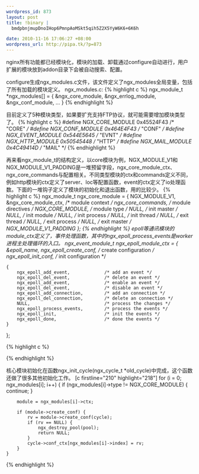 ```yaml
--- 
wordpress_id: 873
layout: post
title: !binary |
  bmdpbnjmupDnoIHop6PmnpAoMSkt5qih5Z2X5YyW6K6+6K6h

date: 2010-11-16 17:06:27 +08:00
wordpress_url: http://pipa.tk/?p=873
---
```

nginx所有功能都已经模块化，模块的加载、卸载通过configure自动进行，用户扩展的模块放到addon目录下会被自动搜索、配置。

configure生成ngx_modules.c文件，该文件定义了ngx_modules全局变量，包括了所有加载的模块定义。
ngx_modules.c:
{% highlight c %}
ngx_module_t *ngx_modules[] = {
    &ngx_core_module,
    &ngx_errlog_module,
    &ngx_conf_module,
...
}
{% endhighlight %}

目前定义了5种模块类型，如果要扩充支持FTP协议，就可能需要增加模块类型了。
{% highlight c %}
#define NGX_CORE_MODULE      0x45524F43  /* "CORE" */
#define NGX_CONF_MODULE      0x464E4F43  /* "CONF" */
#define NGX_EVENT_MODULE      0x544E5645  /* "EVNT" */
#define NGX_HTTP_MODULE           0x50545448   /* "HTTP" */
#define NGX_MAIL_MODULE         0x4C49414D     /* "MAIL" */
{% endhighlight %}

再来看ngx_module_t的结构定义，以core模块为例，NGX_MODULE_V1和NGX_MODULE_V1_PADDING是一堆预留字段，ngx_core_module_ctx、ngx_core_commands与配置相关。不同类型模块的ctx和commands定义不同，例如http模块的ctx定义了server、loc等配置函数，event的ctx定义了io处理函数。下面的一堆钩子定义了模块的初始化和退出函数，用的比较少。
{% highlight c %}
ngx_module_t  ngx_core_module = {
    NGX_MODULE_V1,
    &ngx_core_module_ctx,                  /* module context */
    ngx_core_commands,                     /* module directives */
    NGX_CORE_MODULE,                       /* module type */
    NULL,                                  /* init master */
    NULL,                                  /* init module */
    NULL,                                  /* init process */
    NULL,                                  /* init thread */
    NULL,                                  /* exit thread */
    NULL,                                  /* exit process */
    NULL,                                  /* exit master */
    NGX_MODULE_V1_PADDING
};
{% endhighlight %}
epoll等通讯模块的module_ctx定义了，事件处理函数，其中的ngx_epoll_process_events是worker进程主处理循环的入口。
ngx_event_module_t  ngx_epoll_module_ctx = {
    &epoll_name,
    ngx_epoll_create_conf,               /* create configuration */
    ngx_epoll_init_conf,                 /* init configuration */

    {
        ngx_epoll_add_event,             /* add an event */
        ngx_epoll_del_event,             /* delete an event */
        ngx_epoll_add_event,             /* enable an event */
        ngx_epoll_del_event,             /* disable an event */
        ngx_epoll_add_connection,        /* add an connection */
        ngx_epoll_del_connection,        /* delete an connection */
        NULL,                            /* process the changes */
        ngx_epoll_process_events,        /* process the events */
        ngx_epoll_init,                  /* init the events */
        ngx_epoll_done,                  /* done the events */
    }
};

{% highlight c %}

{% endhighlight %}

核心模块初始化在函数ngx_init_cycle(ngx_cycle_t *old_cycle)中完成，这个函数还做了很多其他初始化工作。
[c firstline="210" highlight="218"]
    for (i = 0; ngx_modules[i]; i++) {
        if (ngx_modules[i]->type != NGX_CORE_MODULE) {
            continue;
        }

        module = ngx_modules[i]->ctx;

        if (module->create_conf) {
            rv = module->create_conf(cycle);
            if (rv == NULL) {
                ngx_destroy_pool(pool);
                return NULL;
            }
            cycle->conf_ctx[ngx_modules[i]->index] = rv;
        }
    }
{% endhighlight %}
